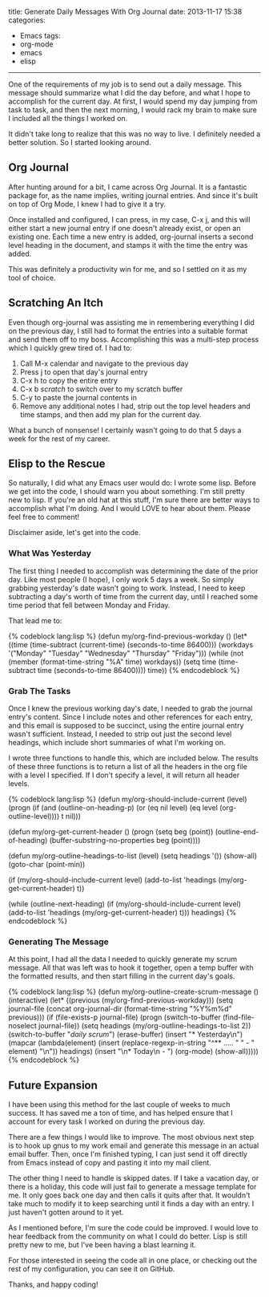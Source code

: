 title: Generate Daily Messages With Org Journal
date: 2013-11-17 15:38
categories:
  - Emacs
tags:
  - org-mode
  - emacs
  - elisp
---

One of the requirements of my job is to send out a daily message. This message should summarize what I did the day before, and what I hope to accomplish for the current day. At first, I would spend my day jumping from task to task, and then the next morning, I would rack my brain to make sure I included all the things I worked on.<!-- more -->

It didn't take long to realize that this was no way to live. I definitely needed a better solution. So I started looking around.

## Org Journal

After hunting around for a bit, I came across Org Journal. It is a fantastic package for, as the name implies, writing journal entries. And since it's built on top of Org Mode, I knew I had to give it a try.

Once installed and configured, I can press, in my case, C-x j, and this will either start a new journal entry if one doesn't already exist, or open an existing one. Each time a new entry is added, org-journal inserts a second level heading in the document, and stamps it with the time the entry was added.

This was definitely a productivity win for me, and so I settled on it as my tool of choice.

## Scratching An Itch

Even though org-journal was assisting me in remembering everything I did on the previous day, I still had to format the entries into a suitable format and send them off to my boss. Accomplishing this was a multi-step process which I quickly grew tired of. I had to:

1. Call M-x calendar and navigate to the previous day
2. Press j to open that day's journal entry
3. C-x h to copy the entire entry
4. C-x b *scratch* to switch over to my scratch buffer
5. C-y to paste the journal contents in
6. Remove any additional notes I had, strip out the top level headers and time stamps, and then add my plan for the current day.

What a bunch of nonsense! I certainly wasn't going to do that 5 days a week for the rest of my career.

## Elisp to the Rescue

So naturally, I did what any Emacs user would do: I wrote some lisp. Before we get into the code, I should warn you about something. I'm still pretty new to lisp. If you're an old hat at this stuff, I'm sure there are better ways to accomplish what I'm doing. And I would LOVE to hear about them. Please feel free to comment!

Disclaimer aside, let's get into the code.

### What Was Yesterday

The first thing I needed to accomplish was determining the date of the prior day. Like most people (I hope), I only work 5 days a week. So simply grabbing yesterday's date wasn't going to work. Instead, I need to keep subtracting a day's worth of time from the current day, until I reached some time period that fell between Monday and Friday.

That lead me to:

{% codeblock lang:lisp %}
(defun my/org-find-previous-workday ()
  (let* ((time (time-subtract (current-time) (seconds-to-time 86400)))
         (workdays '("Monday" "Tuesday" "Wednesday" "Thursday" "Friday")))
    (while (not (member (format-time-string "%A" time) workdays))
      (setq time (time-subtract time (seconds-to-time 86400))))
    time))
{% endcodeblock %}

### Grab The Tasks

Once I knew the previous working day's date, I needed to grab the journal entry's content. Since I include notes and other references for each entry, and this email is supposed to be succinct, using the entire journal entry wasn't sufficient. Instead, I needed to strip out just the second level headings, which include short summaries of what I'm working on.

I wrote three functions to handle this, which are included below. The results of these three functions is to return a list of all the headers in the org file with a level I specified. If I don't specify a level, it will return all header levels.

{% codeblock lang:lisp %}
(defun my/org-should-include-current (level)
  (progn
    (if (and
         (outline-on-heading-p)
         (or
          (eq nil level) (eq level (org-outline-level))))
        t
      nil)))

(defun my/org-get-current-header ()
  (progn
    (setq beg (point))
    (outline-end-of-heading)
    (buffer-substring-no-properties beg (point))))

(defun my/org-outline-headings-to-list (level)
  (setq headings '())
  (show-all)
  (goto-char (point-min))

  (if (my/org-should-include-current level)
      (add-to-list 'headings (my/org-get-current-header) t))

  (while (outline-next-heading)
    (if (my/org-should-include-current level)
        (add-to-list 'headings (my/org-get-current-header) t)))
  headings)
{% endcodeblock %}

### Generating The Message

At this point, I had all the data I needed to quickly generate my scrum message. All that was left was to hook it together, open a temp buffer with the formatted results, and then start filling in the current day's goals.

{% codeblock lang:lisp %}
(defun my/org-outline-create-scrum-message ()
  (interactive)
  (let* ((previous (my/org-find-previous-workday)))
    (setq journal-file (concat org-journal-dir (format-time-string "%Y%m%d" previous)))
    (if (file-exists-p journal-file)
        (progn
          (switch-to-buffer (find-file-noselect journal-file))
          (setq headings (my/org-outline-headings-to-list 2))
          (switch-to-buffer "*daily scrum*")
          (erase-buffer)
          (insert "* Yesterday\n")
          (mapcar (lambda(element)
                    (insert (replace-regexp-in-string "^** ..... " "  - " element) "\n")) headings)
          (insert "\n* Today\n  - ")
          (org-mode)
          (show-all)))))
{% endcodeblock %}

## Future Expansion

I have been using this method for the last couple of weeks to much success. It has saved me a ton of time, and has helped ensure that I account for every task I worked on during the previous day.

There are a few things I would like to improve. The most obvious next step is to hook up gnus to my work email and generate this message in an actual email buffer. Then, once I'm finished typing, I can just send it off directly from Emacs instead of copy and pasting it into my mail client.

The other thing I need to handle is skipped dates. If I take a vacation day, or there is a holiday, this code will just fail to generate a message template for me. It only goes back one day and then calls it quits after that. It wouldn't take much to modify it to keep searching until it finds a day with an entry. I just haven't gotten around to it yet.

As I mentioned before, I'm sure the code could be improved. I would love to hear feedback from the community on what I could do better. Lisp is still pretty new to me, but I've been having a blast learning it.

For those interested in seeing the code all in one place, or checking out the rest of my configuration, you can see it on GitHub.

Thanks, and happy coding!

